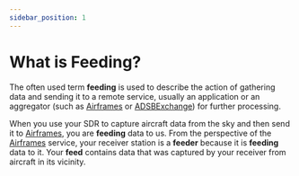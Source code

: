 ```yaml
---
sidebar_position: 1
---
```


# What is Feeding?

The often used term **feeding** is used to describe the action of gathering data and sending it to a remote service, usually an application or an aggregator (such as [Airframes](https://airframes.io) or [ADSBExchange](https://adsbexchange.com)) for further processing.

When you use your SDR to capture aircraft data from the sky and then send it to [Airframes](https://airframes.io), you are **feeding** data to us. From the perspective of the [Airframes](https://airframes.io) service, your receiver station is a **feeder** because it is **feeding** data to it. Your **feed** contains data that was captured by your receiver from aircraft in its vicinity.
